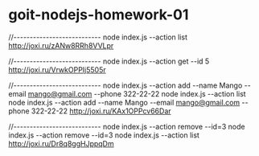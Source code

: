 # goit-nodejs-homework-01

//---------------------------
node index.js --action list
http://joxi.ru/zANw8RRh8VVLpr



//---------------------------
node index.js --action get --id 5
http://joxi.ru/VrwkOPPIj5505r



//---------------------------
node index.js --action add --name Mango --email mango@gmail.com --phone 322-22-22
node index.js --action list
node index.js --action add --name Mango --email mango@gmail.com --phone 322-22-22
http://joxi.ru/KAx1OPPcv66Dar



//---------------------------
node index.js --action remove --id=3
node index.js --action remove --id=3
node index.js --action list
http://joxi.ru/Dr8q8ggHJppqDm
